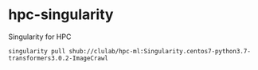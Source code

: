 # hpc-singularity
Singularity for HPC

```singularity pull shub://clulab/hpc-ml:Singularity.centos7-python3.7-transformers3.0.2-ImageCrawl```
